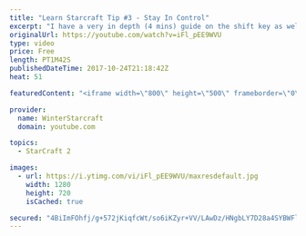 ```yaml
---
title: "Learn Starcraft Tip #3 - Stay In Control"
excerpt: "I have a very in depth (4 mins) guide on the shift key as well here https://www.youtube.com/watch?v=7x9pHr544oY"
originalUrl: https://youtube.com/watch?v=iFl_pEE9WVU
type: video
price: Free
length: PT1M42S
publishedDateTime: 2017-10-24T21:18:42Z
heat: 51

featuredContent: "<iframe width=\"800\" height=\"500\" frameborder=\"0\" src=\"https://www.youtube.com/embed/iFl_pEE9WVU\" allow=\"accelerometer; autoplay; encrypted-media; gyroscope; picture-in-picture\" allowfullscreen></iframe>"

provider:
  name: WinterStarcraft
  domain: youtube.com

topics:
  - StarCraft 2

images:
  - url: https://i.ytimg.com/vi/iFl_pEE9WVU/maxresdefault.jpg
    width: 1280
    height: 720
    isCached: true

secured: "4BiImFOhfj/g+572jKiqfcWt/so6iKZyr+VV/LAwDz/HNgbLY7D28a4SYBWFlnprU0N5FjIb25fhXj/Nsexjr4rRXeHbxQMK4s0nYfrdDQsvrrln3mbAZbkgALJCI9wdjA7+pCjxU9IK6EhCarsHCWxTobBXRBAQ/GwCN5dAfzTs9aksYMC2NC1hQkwH/S6f5zMSViFzOi5136I9vpiUR4Lzh+USH8ln/2nkGNl9YtV+PnjdQHA+aTHYVz4Rhvl/sI4/9dfhDoS21bqO8YTMd90re4erhIfZXdovDJiw391kOlbk6yfEKCOMT+1MQP9Hy1nwi96O7r1Ipzf1k4EmgVb5Av8GdWfNaOfGc7yRjkxJ0rJI5i4wnkS8QNqC9wyryWVAi+NDPPiBZWbhW0EKgzCKlIWVnI7irtFOJ06tsNA=;p6RGOTQNqsw3KNQDyY5inQ=="
---
```


